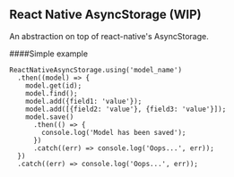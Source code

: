 React Native AsyncStorage (WIP)
-------------------------------

An abstraction on top of react-native's AsyncStorage.

####Simple example

    ReactNativeAsyncStorage.using('model_name')
      .then((model) => {
        model.get(id);
        model.find();
        model.add({field1: 'value'});
        model.add([{field2: 'value'}, {field3: 'value'}]);
        model.save()
          .then(() => {
            console.log('Model has been saved');
          })
          .catch((err) => console.log('Oops...', err));
      })
      .catch((err) => console.log('Oops...', err));
